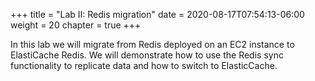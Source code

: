 +++
title = "Lab II: Redis migration"
date = 2020-08-17T07:54:13-06:00
weight = 20
chapter = true
+++

In this lab we will migrate from Redis deployed on an EC2 instance to ElastiCache Redis. We will demonstrate how to use the Redis sync functionality to replicate data and how to switch to ElasticCache.